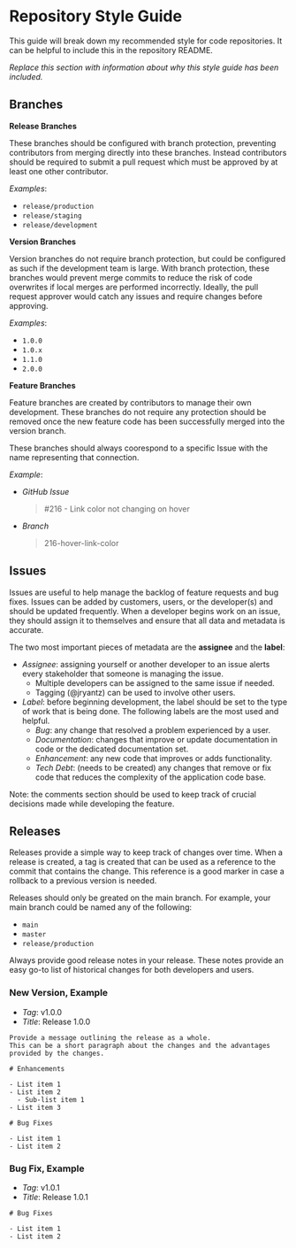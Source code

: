 # Repository Style Guide

This guide will break down my recommended style for code repositories.  It can be helpful to include this in the repository README.

_Replace this section with information about why this style guide has been included._

## Branches

**Release Branches**

These branches should be configured with branch protection, preventing contributors from merging directly into these branches.  Instead contributors should be required to submit a pull request which must be approved by at least one other contributor.

_Examples_:
- `release/production`
- `release/staging`
- `release/development`

**Version Branches**

Version branches do not require branch protection, but could be configured as such if the development team is large.  With branch protection, these branches would prevent merge commits to reduce the risk of code overwrites if local merges are performed incorrectly.  Ideally, the pull request approver would catch any issues and require changes before approving.

_Examples_:
- `1.0.0`
- `1.0.x`
- `1.1.0`
- `2.0.0`

**Feature Branches**

Feature branches are created by contributors to manage their own development.  These branches do not require any protection should be removed once the new feature code has been successfully merged into the version branch.

These branches should always coorespond to a specific Issue with the name representing that connection.

_Example_:

- _GitHub Issue_
  > #216 - Link color not changing on hover
- _Branch_
  > 216-hover-link-color

## Issues

Issues are useful to help manage the backlog of feature requests and bug fixes.  Issues can be added by customers, users, or the developer(s) and should be updated frequently.  When a developer begins work on an issue, they should assign it to themselves and ensure that all data and metadata is accurate.

The two most important pieces of metadata are the **assignee** and the **label**:  

- _Assignee_: assigning yourself or another developer to an issue alerts every stakeholder that someone is managing the issue.
  - Multiple developers can be assigned to the same issue if needed.
  - Tagging (@jryantz) can be used to involve other users.
- _Label_: before beginning development, the label should be set to the type of work that is being done.  The following labels are the most used and helpful.
  - _Bug_: any change that resolved a problem experienced by a user.
  - _Documentation_: changes that improve or update documentation in code or the dedicated documentation set.
  - _Enhancement_: any new code that improves or adds functionality.
  - _Tech Debt_: (needs to be created) any changes that remove or fix code that reduces the complexity of the application code base.

Note: the comments section should be used to keep track of crucial decisions made while developing the feature.  

## Releases

Releases provide a simple way to keep track of changes over time.  When a release is created, a tag is created that can be used as a reference to the commit that contains the change.  This reference is a good marker in case a rollback to a previous version is needed.

Releases should only be greated on the main branch.  For example, your main branch could be named any of the following:

- `main`
- `master`
- `release/production`

Always provide good release notes in your release.  These notes provide an easy go-to list of historical changes for both developers and users.

### New Version, Example

- _Tag_: v1.0.0
- _Title_: Release 1.0.0

```
Provide a message outlining the release as a whole.
This can be a short paragraph about the changes and the advantages provided by the changes.

# Enhancements

- List item 1
- List item 2
  - Sub-list item 1
- List item 3

# Bug Fixes

- List item 1
- List item 2
```

### Bug Fix, Example

- _Tag_: v1.0.1
- _Title_: Release 1.0.1

```
# Bug Fixes

- List item 1
- List item 2
```
